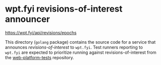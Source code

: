 # wpt.fyi revisions-of-interest announcer

https://wpt.fyi/api/revisions/epochs

This directory (`golang` package) contains the source code for a service that announces *revisions-of-interest* to `wpt.fyi`. Test runners reporting to `wpt.fyi` are expected to prioritize running against revisions-of-interest from the [web-platform-tests](https://github.com/web-platform-tests/wpt) repository.
